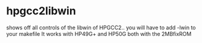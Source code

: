 # hpgcc2libwin
shows off all controls of the libwin of HPGCC2..
you will have to add -lwin to your makefile
It works with HP49G+ and HP50G both with the 2MBfixROM
